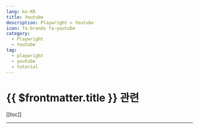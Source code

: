 ```yaml
---
lang: ko-KR
title: Youtube
description: Playwright > Youtube
icon: fa-brands fa-youtube
category:
  - Playwright
  - Youtube
tag: 
  - playwright
  - youtube
  - tutorial
---
```


# {{ $frontmatter.title }} 관련

[[toc]]

---

<TagLinks />